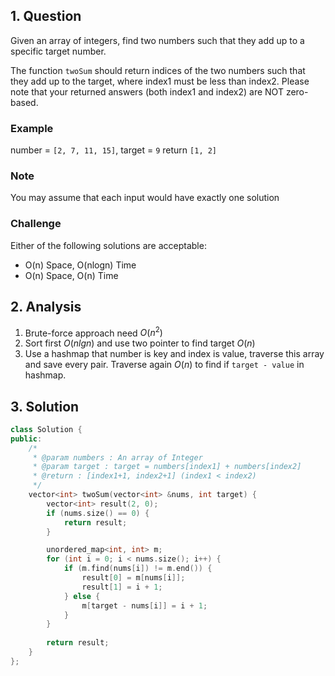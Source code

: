 ## 1. Question
Given an array of integers, find two numbers such that they add up to a specific target number.

The function `twoSum` should return indices of the two numbers such that they add up to the target, where index1 must be less than index2. Please note that your returned answers (both index1 and index2) are NOT zero-based.

### Example
number = `[2, 7, 11, 15]`, target = `9`
return `[1, 2]`

### Note 
You may assume that each input would have exactly one solution

### Challenge
Either of the following solutions are acceptable:
- O(n) Space, O(nlogn) Time
- O(n) Space, O(n) Time

## 2. Analysis

1. Brute-force approach need $O(n^2)$
2. Sort first $O(nlgn)$ and use two pointer to find target $O(n)$
3. Use a hashmap that number is key and index is value, traverse this array and save every pair. Traverse again $O(n)$ to find if `target - value` in hashmap.

## 3. Solution

```C++
class Solution {
public:
    /*
     * @param numbers : An array of Integer
     * @param target : target = numbers[index1] + numbers[index2]
     * @return : [index1+1, index2+1] (index1 < index2)
     */
    vector<int> twoSum(vector<int> &nums, int target) {
        vector<int> result(2, 0);
        if (nums.size() == 0) {
            return result;
        }

        unordered_map<int, int> m;
        for (int i = 0; i < nums.size(); i++) {
            if (m.find(nums[i]) != m.end()) {
                result[0] = m[nums[i]];
                result[1] = i + 1;
            } else {
                m[target - nums[i]] = i + 1;
            }
        }
        
        return result;
    }
};
```